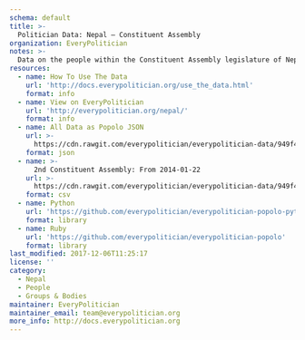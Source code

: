 ```yaml
---
schema: default
title: >-
  Politician Data: Nepal — Constituent Assembly
organization: EveryPolitician
notes: >-
  Data on the people within the Constituent Assembly legislature of Nepal.
resources:
  - name: How To Use The Data
    url: 'http://docs.everypolitician.org/use_the_data.html'
    format: info
  - name: View on EveryPolitician
    url: 'http://everypolitician.org/nepal/'
    format: info
  - name: All Data as Popolo JSON
    url: >-
      https://cdn.rawgit.com/everypolitician/everypolitician-data/949f4822d951a526d4fb15d55e66bd2c91fcd250/data/Nepal/Assembly/ep-popolo-v1.0.json
    format: json
  - name: >-
      2nd Constituent Assembly: From 2014-01-22
    url: >-
      https://cdn.rawgit.com/everypolitician/everypolitician-data/949f4822d951a526d4fb15d55e66bd2c91fcd250/data/Nepal/Assembly/term-ca2.csv
    format: csv
  - name: Python
    url: 'https://github.com/everypolitician/everypolitician-popolo-python'
    format: library
  - name: Ruby
    url: 'https://github.com/everypolitician/everypolitician-popolo'
    format: library
last_modified: 2017-12-06T11:25:17
license: ''
category:
  - Nepal
  - People
  - Groups & Bodies
maintainer: EveryPolitician
maintainer_email: team@everypolitician.org
more_info: http://docs.everypolitician.org
---
```

